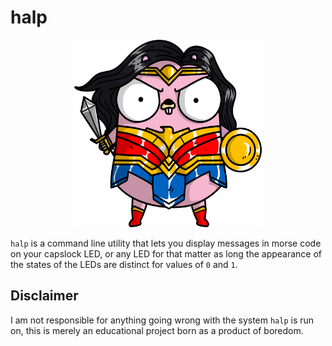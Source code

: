 # halp

<p align="center">
    <img src="assets/ww_gopher.png" width="300" height="300">
</p>

`halp` is a command line utility that lets you display messages in morse code on your capslock LED, or any LED for that matter as long the appearance of the states of the LEDs are distinct for values of `0` and `1`. 

## Disclaimer

I am not responsible for anything going wrong with the system `halp` is run on, this is merely an educational project born as a product of boredom. 
